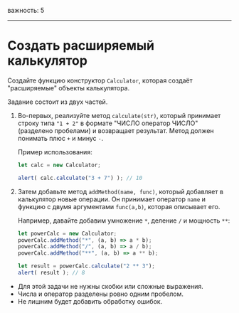 важность: 5

---

# Создать расширяемый калькулятор

Создайте функцию конструктор `Calculator`, которая создаёт "расширяемые" объекты калькулятора.

Задание состоит из двух частей.

1. Во-первых, реализуйте метод `calculate(str)`, который принимает строку типа `"1 + 2"` в формате "ЧИСЛО оператор ЧИСЛО" (разделено пробелами) и возвращает результат. Метод должен понимать плюс `+` и минус `-`.

    Пример использования:

    ```js
    let calc = new Calculator;

    alert( calc.calculate("3 + 7") ); // 10
    ```
2. Затем добавьте метод `addMethod(name, func)`, который добавляет в калькулятор новые операции. Он принимает оператор `name` и функцию с двумя аргументами `func(a,b)`, которая описывает его.

    Например, давайте добавим умножение `*`, деление `/` и мощность `**`:

    ```js
    let powerCalc = new Calculator;
    powerCalc.addMethod("*", (a, b) => a * b);
    powerCalc.addMethod("/", (a, b) => a / b);
    powerCalc.addMethod("**", (a, b) => a ** b);

    let result = powerCalc.calculate("2 ** 3");
    alert( result ); // 8
    ```

- Для этой задачи не нужны скобки или сложные выражения.
- Числа и оператор разделены ровно одним пробелом.
- Не лишним будет добавить обработку ошибок.

